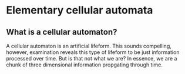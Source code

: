 # Elementary cellular automata

## What is a cellular automaton?
A cellular automaton is an artificial lifeform. This sounds compelling, however, examination reveals this type of lifeform to be just information processed over time. But is that not what we are? In essence, we are a chunk of three dimensional information propgating through time.